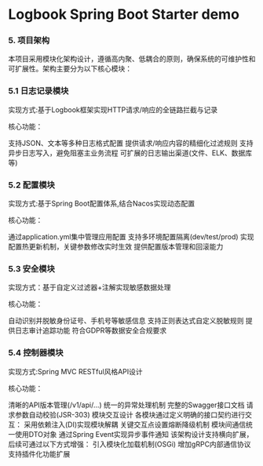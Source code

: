 Logbook Spring Boot Starter demo
================================
<!--by 伍师杰-->

### 5. 项目架构
本项目采用模块化架构设计，遵循高内聚、低耦合的原则，确保系统的可维护性和可扩展性。架构主要分为以下核心模块：

### 5.1 日志记录模块
实现方式:基于Logbook框架实现HTTP请求/响应的全链路拦截与记录

核心功能：

支持JSON、文本等多种日志格式配置
提供请求/响应内容的精细化过滤规则
支持异步日志写入，避免阻塞主业务流程
可扩展的日志输出渠道(文件、ELK、数据库等)

### 5.2 配置模块

实现方式:基于Spring Boot配置体系,结合Nacos实现动态配置

核心功能：

通过application.yml集中管理应用配置
支持多环境配置隔离(dev/test/prod)
实现配置热更新机制，关键参数修改实时生效
提供配置版本管理和回滚能力

### 5.3 安全模块

实现方式：基于自定义过滤器+注解实现敏感数据处理

核心功能：

自动识别并脱敏身份证号、手机号等敏感信息
支持正则表达式自定义脱敏规则
提供日志审计追踪功能
符合GDPR等数据安全合规要求


### 5.4 控制器模块

实现方式:Spring MVC RESTful风格API设计

核心功能：

清晰的API版本管理(/v1/api/...)
统一的异常处理机制
完整的Swagger接口文档
请求参数自动校验(JSR-303)
模块交互设计
各模块通过定义明确的接口契约进行交互：
采用依赖注入(DI)实现模块解耦
关键交互点设置熔断降级机制
模块间通信统一使用DTO对象
通过Spring Event实现异步事件通知
该架构设计支持横向扩展，后续可通过以下方式增强：
引入模块化加载机制(OSGi)
增加gRPC内部通信协议
支持插件化功能扩展